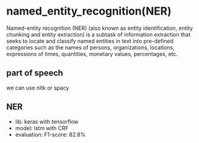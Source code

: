 # named_entity_recognition(NER)
Named-entity recognition (NER) (also known as entity identification, entity chunking and entity extraction) is a subtask of information extraction that seeks to locate and classify named entities in text into pre-defined categories such as the names of persons, organizations, locations, expressions of times, quantities, monetary values, percentages, etc.

## part of speech
we can use nltk or spacy

## NER 
* lib: keras with tensorflow
* model: lstm with CRF
* evaluation:  F1-score: 82.8%
